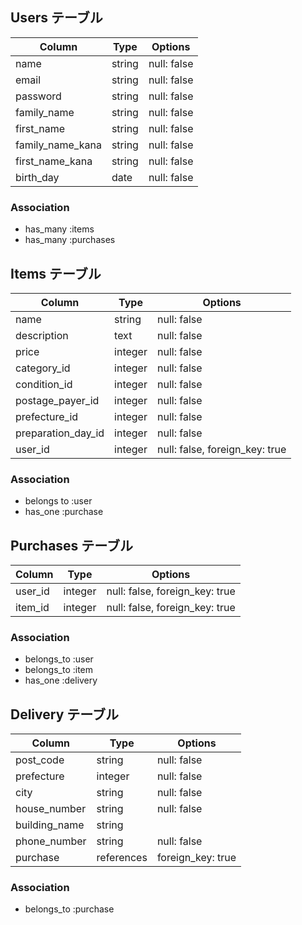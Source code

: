 ## Users テーブル
| Column            | Type    | Options     |
| ----------------- | ------  | ----------- |
| name              | string  | null: false |
| email             | string  | null: false |
| password          | string  | null: false |
| family_name       | string  | null: false |
| first_name        | string  | null: false |
| family_name_kana  | string  | null: false |
| first_name_kana   | string  | null: false |
| birth_day         | date    | null: false |

### Association
- has_many :items
- has_many :purchases


## Items テーブル
| Column             | Type    | Options                        |
| ------------------ | ------- | ------------------------------ |
| name               | string  | null: false                    |
| description        | text    | null: false                    |
| price              | integer | null: false                    |
| category_id        | integer | null: false                    |
| condition_id       | integer | null: false                    |
| postage_payer_id   | integer | null: false                    |
| prefecture_id      | integer | null: false                    |
| preparation_day_id | integer | null: false                    |
| user_id            | integer | null: false, foreign_key: true |

### Association
- belongs to :user
- has_one :purchase


## Purchases テーブル
| Column          | Type    | Options                        |
| --------------- | ------- | ------------------------------ |
| user_id         | integer | null: false, foreign_key: true |
| item_id         | integer | null: false, foreign_key: true |

### Association
- belongs_to :user
- belongs_to :item
- has_one :delivery


## Delivery テーブル
| Column           | Type       | Options           |
| ---------------- | ---------- | ----------------- |
| post_code        | string     | null: false       |
| prefecture       | integer    | null: false       |
| city             | string     | null: false       |
| house_number     | string     | null: false       |
| building_name    | string     |                   |
| phone_number     | string     | null: false       |
| purchase         | references | foreign_key: true |

### Association
- belongs_to :purchase
